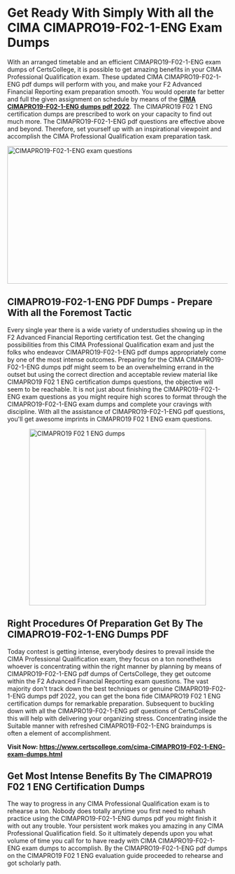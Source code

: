 <h1><strong>Get Ready With Simply With all the CIMA CIMAPRO19-F02-1-ENG Exam Dumps&nbsp;</strong></h1>
<p><span style="font-weight: 400;">With an arranged timetable and an efficient  CIMAPRO19-F02-1-ENG exam dumps of CertsCollege, it is possible to get amazing benefits in your CIMA Professional Qualification exam. These updated CIMA CIMAPRO19-F02-1-ENG pdf dumps will perform with you, and make your F2 Advanced Financial Reporting exam preparation smooth. You would operate far better and full the given assignment on schedule by means of the <strong><a href="https://www.certscollege.com/cima-CIMAPRO19-F02-1-ENG-exam-dumps.html">CIMA CIMAPRO19-F02-1-ENG dumps pdf 2022</a></strong>. The CIMAPRO19 F02 1 ENG certification dumps are prescribed to work on your capacity to find out much more. The  CIMAPRO19-F02-1-ENG pdf questions are effective above and beyond. Therefore, set yourself up with an inspirational viewpoint and accomplish the CIMA Professional Qualification exam preparation task.&nbsp;</span></p>
<p><span style="font-weight: 400;"><img style="display: block; margin-left: auto; margin-right: auto;" src="https://i.ibb.co/CPDK3ps/Yellow-and-Blue-Initiative-Blog-Banner.png" alt="CIMAPRO19-F02-1-ENG exam questions" width="559" height="315" /></span></p>
<h2><strong>CIMAPRO19-F02-1-ENG PDF Dumps - Prepare With all the Foremost Tactic</strong></h2>
<p><span style="font-weight: 400;">Every single year there is a wide variety of understudies showing up in the F2 Advanced Financial Reporting certification test. Get the changing possibilities from this CIMA Professional Qualification exam and just the folks who endeavor CIMAPRO19-F02-1-ENG pdf dumps appropriately come by one of the most intense outcomes. Preparing for the CIMA CIMAPRO19-F02-1-ENG dumps pdf might seem to be an overwhelming errand in the outset but using the correct direction and acceptable review material like CIMAPRO19 F02 1 ENG certification dumps questions, the objective will seem to be reachable. It is not just about finishing the CIMAPRO19-F02-1-ENG exam questions as you might require high scores to format through the CIMAPRO19-F02-1-ENG exam dumps and complete your cravings with discipline. With all the assistance of CIMAPRO19-F02-1-ENG pdf questions, you'll get awesome imprints in CIMAPRO19 F02 1 ENG exam questions.</span></p>
<p><span style="font-weight: 400;"><a href="https://tinyurl.com/38s58ar7"><img style="display: block; margin-left: auto; margin-right: auto;" src="https://i.ibb.co/9tMrhdY/Teacher-Appreciation-Invitation.png" alt="CIMAPRO19 F02 1 ENG dumps " width="404" height="404" /></a></span></p>
<h2><strong>Right Procedures Of Preparation Get By The CIMAPRO19-F02-1-ENG Dumps PDF</strong></h2>
<p><span style="font-weight: 400;">Today contest is getting intense, everybody desires to prevail inside the CIMA Professional Qualification exam, they focus on a ton nonetheless whoever is concentrating within the right manner by planning by means of CIMAPRO19-F02-1-ENG pdf dumps of CertsCollege, they get outcome within the F2 Advanced Financial Reporting exam questions. The vast majority don't track down the best techniques or genuine CIMAPRO19-F02-1-ENG dumps pdf 2022, you can get the bona fide CIMAPRO19 F02 1 ENG certification dumps for remarkable preparation. Subsequent to buckling down with all the  CIMAPRO19-F02-1-ENG pdf questions of CertsCollege this will help with delivering your organizing stress. Concentrating inside the Suitable manner with refreshed CIMAPRO19-F02-1-ENG braindumps is often a element of accomplishment.</span></p>
<p><span style="font-weight: 400;"><strong>Visit Now: <a href="https://www.certscollege.com/cima-CIMAPRO19-F02-1-ENG-exam-dumps.html">https://www.certscollege.com/cima-CIMAPRO19-F02-1-ENG-exam-dumps.html</a></strong></span></p>
<h2><strong>Get Most Intense Benefits By The CIMAPRO19 F02 1 ENG Certification Dumps</strong></h2>
<p><span style="font-weight: 400;">The way to progress in any CIMA Professional Qualification exam is to rehearse a ton. Nobody does totally anytime you first need to rehash practice using the CIMAPRO19-F02-1-ENG dumps pdf you might finish it with out any trouble. Your persistent work makes you amazing in any CIMA Professional Qualification field. So it ultimately depends upon you what volume of time you call for to have ready with CIMA CIMAPRO19-F02-1-ENG exam dumps to accomplish. By the CIMAPRO19-F02-1-ENG pdf dumps on the CIMAPRO19 F02 1 ENG evaluation guide proceeded to rehearse and got scholarly path.</span></p>
